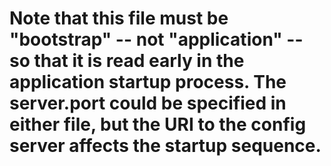 # Note that this file must be "bootstrap" -- not "application" -- so that it is read early in the application startup process. The server.port could be specified in either file, but the URI to the config server affects the startup sequence.